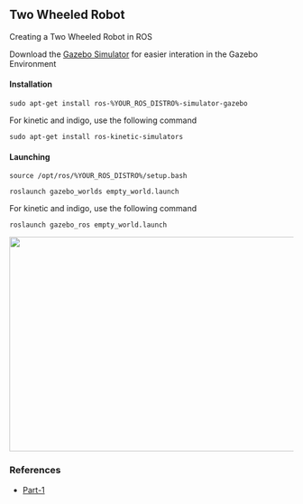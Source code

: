 ## Two Wheeled Robot

Creating a Two Wheeled Robot in ROS



Download the [Gazebo Simulator](http://wiki.ros.org/simulator_gazebo/Tutorials/StartingGazebo) for easier interation in the Gazebo Environment

#### Installation
```sudo apt-get install ros-%YOUR_ROS_DISTRO%-simulator-gazebo```

For kinetic and indigo, use the following command

```sudo apt-get install ros-kinetic-simulators```

#### Launching

```source /opt/ros/%YOUR_ROS_DISTRO%/setup.bash```

```roslaunch gazebo_worlds empty_world.launch```

For kinetic and indigo, use the following command

```roslaunch gazebo_ros empty_world.launch```

<p align="center">
  <img width="700" height="380" src="/Two Wheeled Robot/images/Gazebo_Empty_World.png">
</p>

### References

- [Part-1](http://www.theconstructsim.com/exploring-ros-2-wheeled-robot-part-01/)
